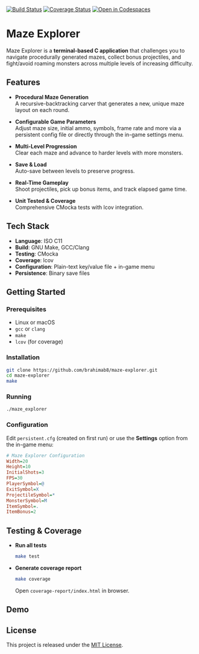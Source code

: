 [![Build Status](https://github.com/brahimab8/maze-explorer/actions/workflows/ci.yml/badge.svg)](https://github.com/brahimab8/maze-explorer/actions)
[![Coverage Status](https://codecov.io/gh/brahimab8/maze-explorer/branch/main/graph/badge.svg)](https://codecov.io/gh/brahimab8/maze-explorer)
[![Open in Codespaces](https://github.com/codespaces/badge.svg)](https://github.com/codespaces/new?repo=brahimab8/maze-explorer)

# Maze Explorer

Maze Explorer is a **terminal-based C application** that challenges you to navigate procedurally generated mazes, collect bonus projectiles, and fight/avoid roaming monsters across multiple levels of increasing difficulty.

## Features

- **Procedural Maze Generation**  
  A recursive-backtracking carver that generates a new, unique maze layout on each round.

- **Configurable Game Parameters**  
  Adjust maze size, initial ammo, symbols, frame rate and more via a persistent config file or directly through the in-game settings menu.

- **Multi-Level Progression**  
  Clear each maze and advance to harder levels with more monsters.

- **Save & Load**  
  Auto-save between levels to preserve progress.

- **Real-Time Gameplay**  
  Shoot projectiles, pick up bonus items, and track elapsed game time.

- **Unit Tested & Coverage**  
  Comprehensive CMocka tests with lcov integration.
## Tech Stack

- **Language**: ISO C11  
- **Build**: GNU Make, GCC/Clang  
- **Testing**: CMocka  
- **Coverage**: lcov   
- **Configuration**: Plain-text key/value file + in-game menu  
- **Persistence**: Binary save files  

## Getting Started

### Prerequisites

- Linux or macOS  
- `gcc` or `clang`  
- `make`  
- `lcov` (for coverage)

### Installation

```bash
git clone https://github.com/brahimab8/maze-explorer.git
cd maze-explorer
make
````

### Running

```bash
./maze_explorer
```

### Configuration

Edit `persistent.cfg` (created on first run) or use the **Settings** option from the in-game menu:

```ini
# Maze Explorer Configuration
Width=20
Height=10
InitialShots=3
FPS=30
PlayerSymbol=@
ExitSymbol=X
ProjectileSymbol=*
MonsterSymbol=M
ItemSymbol=.
ItemBonus=2
```

## Testing & Coverage

* **Run all tests**

  ```bash
  make test
  ```

* **Generate coverage report**

  ```bash
  make coverage
  ```

  Open `coverage-report/index.html` in browser.

## Demo

<!-- [Live demo on GitHub Pages](https://brahimab8.github.io/maze-explorer/) *(TO-DO)* -->

## License

This project is released under the [MIT License](LICENSE).
